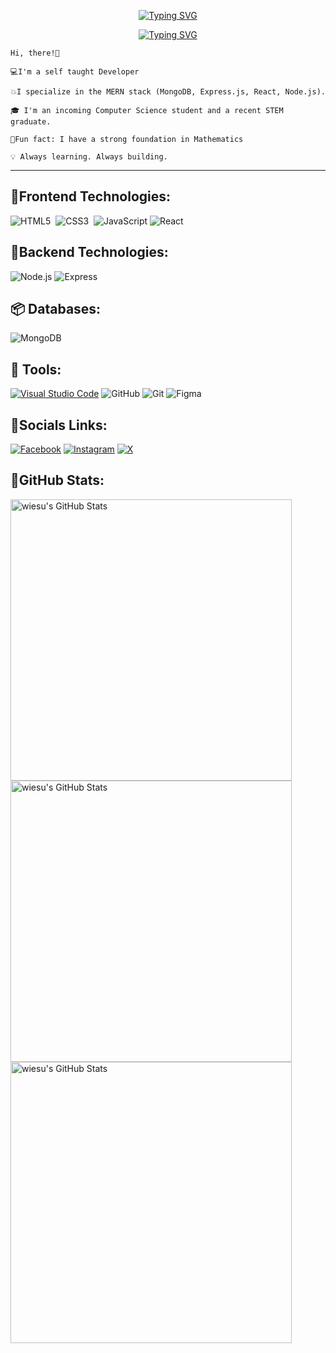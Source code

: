<p align="center">
  <a href="https://git.io/typing-svg"><img src="https://readme-typing-svg.demolab.com?font=Fira+Code&size=35&duration=3000&pause=200&color=007BFFFF&center=true&repeat=false&random=false&width=435&lines=Ralph+Lawrence" alt="Typing SVG" /></a>
</p>

<p align="center">
  <a href="https://git.io/typing-svg"><img src="https://readme-typing-svg.demolab.com?font=Fira+Code&size=27&duration=3000&pause=1500&color=007BFFFF&random=false&width=435&lines=Aspiring+Software+Engineer+" alt="Typing SVG" /></a>
</p>

```
Hi, there!👋

💻I'm a self taught Developer

💥I specialize in the MERN stack (MongoDB, Express.js, React, Node.js).

🎓 I'm an incoming Computer Science student and a recent STEM graduate.

🤗Fun fact: I have a strong foundation in Mathematics

💡 Always learning. Always building.
```
---

## 🎨Frontend Technologies:

![HTML5](https://img.shields.io/badge/html5-%23E34F26.svg?style=for-the-badge&logo=html5&logoColor=white)&nbsp;
![CSS3](https://img.shields.io/badge/css3-%231572B6.svg?style=for-the-badge&logo=css3&logoColor=white)&nbsp;
![JavaScript](https://img.shields.io/badge/javascript-%23F7DF1E.svg?style=for-the-badge&logo=javascript&logoColor=%23000000)
![React](https://img.shields.io/badge/react-%2320232a.svg?style=for-the-badge&logo=react&logoColor=2361DAFB)

## 🚀Backend Technologies:

![Node.js](https://img.shields.io/badge/node.js-43853d.svg?style=for-the-badge&logo=node.js&logoColor=white)
![Express](https://img.shields.io/badge/express-black?style=for-the-badge&logo=express&logoColor=white)

## 📦 Databases:

![MongoDB](https://img.shields.io/badge/mongodb-47A248?style=for-the-badge&logo=mongodb&logoColor=white)

## 🧰 Tools:

[![Visual Studio Code](https://img.shields.io/badge/Visual%20Studio%20Code-007ACC?style=for-the-badge&logo=visual-studio-code&logoColor=white)](https://code.visualstudio.com/)
![GitHub](https://img.shields.io/badge/github-181717?style=for-the-badge&logo=github&logoColor=white)
![Git](https://img.shields.io/badge/git-F05032?style=for-the-badge&logo=git&logoColor=white)
![Figma](https://img.shields.io/badge/figma-F24E1E?style=for-the-badge&logo=figma&logoColor=white)

## 👥Socials Links:

[![Facebook](https://img.shields.io/badge/Facebook-1877F2?style=for-the-badge&logo=facebook&logoColor=white)](https://www.facebook.com/wiesu.45_)
[![Instagram](https://img.shields.io/badge/Instagram-E4405F?style=for-the-badge&logo=instagram&logoColor=white)](https://www.instagram.com/wiesu_/)
[![X](https://img.shields.io/badge/X-000000?style=for-the-badge&logo=x&logoColor=white)](https://x.com/wiesu_)


## 📶GitHub Stats:

<p align="left">
  <img src="https://github-readme-stats.vercel.app/api?username=wiesu&theme=react&show_icons=true&hide_border=true&count_private=true" alt="wiesu's GitHub Stats" width="450" />
  <br>
  <img src="https://github-readme-streak-stats.herokuapp.com/?user=wiesu&theme=react&hide_border=true" alt="wiesu's GitHub Stats" width="450" />
  <br>
  <img src="https://github-readme-stats.vercel.app/api/top-langs/?username=wiesu&theme=react&show_icons=true&hide_border=true&layout=compact" alt="wiesu's GitHub Stats" width="450" />
</p>

